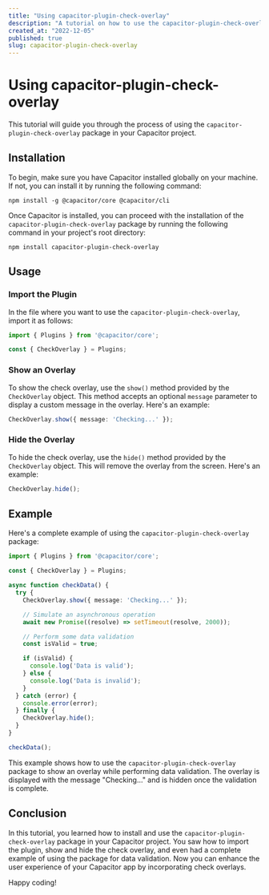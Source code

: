 ```yaml
---
title: "Using capacitor-plugin-check-overlay"
description: "A tutorial on how to use the capacitor-plugin-check-overlay package."
created_at: "2022-12-05"
published: true
slug: capacitor-plugin-check-overlay
---
```


# Using capacitor-plugin-check-overlay

This tutorial will guide you through the process of using the `capacitor-plugin-check-overlay` package in your Capacitor project.

## Installation

To begin, make sure you have Capacitor installed globally on your machine. If not, you can install it by running the following command:

```shell
npm install -g @capacitor/core @capacitor/cli
```

Once Capacitor is installed, you can proceed with the installation of the `capacitor-plugin-check-overlay` package by running the following command in your project's root directory:

```shell
npm install capacitor-plugin-check-overlay
```

## Usage

### Import the Plugin

In the file where you want to use the `capacitor-plugin-check-overlay`, import it as follows:

```typescript
import { Plugins } from '@capacitor/core';

const { CheckOverlay } = Plugins;
```

### Show an Overlay

To show the check overlay, use the `show()` method provided by the `CheckOverlay` object. This method accepts an optional `message` parameter to display a custom message in the overlay. Here's an example:

```typescript
CheckOverlay.show({ message: 'Checking...' });
```

### Hide the Overlay

To hide the check overlay, use the `hide()` method provided by the `CheckOverlay` object. This will remove the overlay from the screen. Here's an example:

```typescript
CheckOverlay.hide();
```

## Example

Here's a complete example of using the `capacitor-plugin-check-overlay` package:

```typescript
import { Plugins } from '@capacitor/core';

const { CheckOverlay } = Plugins;

async function checkData() {
  try {
    CheckOverlay.show({ message: 'Checking...' });

    // Simulate an asynchronous operation
    await new Promise((resolve) => setTimeout(resolve, 2000));

    // Perform some data validation
    const isValid = true;

    if (isValid) {
      console.log('Data is valid');
    } else {
      console.log('Data is invalid');
    }
  } catch (error) {
    console.error(error);
  } finally {
    CheckOverlay.hide();
  }
}

checkData();
```

This example shows how to use the `capacitor-plugin-check-overlay` package to show an overlay while performing data validation. The overlay is displayed with the message "Checking..." and is hidden once the validation is complete.

## Conclusion

In this tutorial, you learned how to install and use the `capacitor-plugin-check-overlay` package in your Capacitor project. You saw how to import the plugin, show and hide the check overlay, and even had a complete example of using the package for data validation. Now you can enhance the user experience of your Capacitor app by incorporating check overlays.

Happy coding!